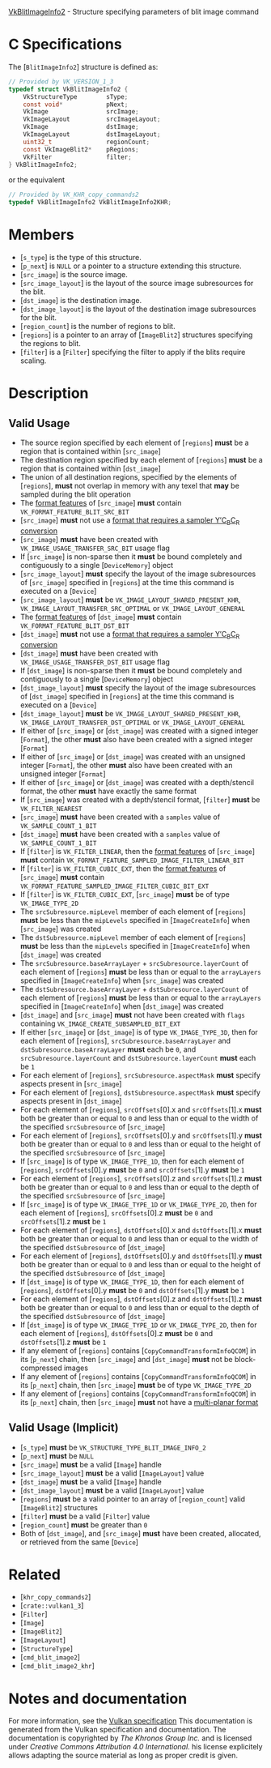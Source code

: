 [VkBlitImageInfo2](https://www.khronos.org/registry/vulkan/specs/1.3-extensions/man/html/VkBlitImageInfo2.html) - Structure specifying parameters of blit image command

# C Specifications
The [`BlitImageInfo2`] structure is defined as:
```c
// Provided by VK_VERSION_1_3
typedef struct VkBlitImageInfo2 {
    VkStructureType        sType;
    const void*            pNext;
    VkImage                srcImage;
    VkImageLayout          srcImageLayout;
    VkImage                dstImage;
    VkImageLayout          dstImageLayout;
    uint32_t               regionCount;
    const VkImageBlit2*    pRegions;
    VkFilter               filter;
} VkBlitImageInfo2;
```
or the equivalent
```c
// Provided by VK_KHR_copy_commands2
typedef VkBlitImageInfo2 VkBlitImageInfo2KHR;
```

# Members
- [`s_type`] is the type of this structure.
- [`p_next`] is `NULL` or a pointer to a structure extending this structure.
- [`src_image`] is the source image.
- [`src_image_layout`] is the layout of the source image subresources for the blit.
- [`dst_image`] is the destination image.
- [`dst_image_layout`] is the layout of the destination image subresources for the blit.
- [`region_count`] is the number of regions to blit.
- [`regions`] is a pointer to an array of [`ImageBlit2`] structures specifying the regions to blit.
- [`filter`] is a [`Filter`] specifying the filter to apply if the blits require scaling.

# Description
## Valid Usage
-    The source region specified by each element of [`regions`] **must**  be a region that is contained within [`src_image`]
-    The destination region specified by each element of [`regions`] **must**  be a region that is contained within [`dst_image`]
-    The union of all destination regions, specified by the elements of [`regions`],  **must**  not overlap in memory with any texel that  **may**  be sampled during the blit operation
-    The [format features](https://www.khronos.org/registry/vulkan/specs/1.2-extensions/html/vkspec.html#resources-image-format-features) of [`src_image`] **must**  contain `VK_FORMAT_FEATURE_BLIT_SRC_BIT`
-  [`src_image`] **must**  not use a [format that requires a sampler Y′C<sub>B</sub>C<sub>R</sub> conversion](https://www.khronos.org/registry/vulkan/specs/1.2-extensions/html/vkspec.html#formats-requiring-sampler-ycbcr-conversion)
-  [`src_image`] **must**  have been created with `VK_IMAGE_USAGE_TRANSFER_SRC_BIT` usage flag
-    If [`src_image`] is non-sparse then it  **must**  be bound completely and contiguously to a single [`DeviceMemory`] object
-  [`src_image_layout`] **must**  specify the layout of the image subresources of [`src_image`] specified in [`regions`] at the time this command is executed on a [`Device`]
-  [`src_image_layout`] **must**  be `VK_IMAGE_LAYOUT_SHARED_PRESENT_KHR`, `VK_IMAGE_LAYOUT_TRANSFER_SRC_OPTIMAL` or `VK_IMAGE_LAYOUT_GENERAL`
-    The [format features](https://www.khronos.org/registry/vulkan/specs/1.2-extensions/html/vkspec.html#resources-image-format-features) of [`dst_image`] **must**  contain `VK_FORMAT_FEATURE_BLIT_DST_BIT`
-  [`dst_image`] **must**  not use a [format that requires a sampler Y′C<sub>B</sub>C<sub>R</sub> conversion](https://www.khronos.org/registry/vulkan/specs/1.2-extensions/html/vkspec.html#formats-requiring-sampler-ycbcr-conversion)
-  [`dst_image`] **must**  have been created with `VK_IMAGE_USAGE_TRANSFER_DST_BIT` usage flag
-    If [`dst_image`] is non-sparse then it  **must**  be bound completely and contiguously to a single [`DeviceMemory`] object
-  [`dst_image_layout`] **must**  specify the layout of the image subresources of [`dst_image`] specified in [`regions`] at the time this command is executed on a [`Device`]
-  [`dst_image_layout`] **must**  be `VK_IMAGE_LAYOUT_SHARED_PRESENT_KHR`, `VK_IMAGE_LAYOUT_TRANSFER_DST_OPTIMAL` or `VK_IMAGE_LAYOUT_GENERAL`
-    If either of [`src_image`] or [`dst_image`] was created with a signed integer [`Format`], the other  **must**  also have been created with a signed integer [`Format`]
-    If either of [`src_image`] or [`dst_image`] was created with an unsigned integer [`Format`], the other  **must**  also have been created with an unsigned integer [`Format`]
-    If either of [`src_image`] or [`dst_image`] was created with a depth/stencil format, the other  **must**  have exactly the same format
-    If [`src_image`] was created with a depth/stencil format, [`filter`] **must**  be `VK_FILTER_NEAREST`
-  [`src_image`] **must**  have been created with a `samples` value of `VK_SAMPLE_COUNT_1_BIT`
-  [`dst_image`] **must**  have been created with a `samples` value of `VK_SAMPLE_COUNT_1_BIT`
-    If [`filter`] is `VK_FILTER_LINEAR`, then the [format features](https://www.khronos.org/registry/vulkan/specs/1.2-extensions/html/vkspec.html#resources-image-format-features) of [`src_image`] **must**  contain `VK_FORMAT_FEATURE_SAMPLED_IMAGE_FILTER_LINEAR_BIT`
-    If [`filter`] is `VK_FILTER_CUBIC_EXT`, then the [format features](https://www.khronos.org/registry/vulkan/specs/1.2-extensions/html/vkspec.html#resources-image-format-features) of [`src_image`] **must**  contain `VK_FORMAT_FEATURE_SAMPLED_IMAGE_FILTER_CUBIC_BIT_EXT`
-    If [`filter`] is `VK_FILTER_CUBIC_EXT`, [`src_image`] **must**  be of type `VK_IMAGE_TYPE_2D`
-    The `srcSubresource.mipLevel` member of each element of [`regions`] **must**  be less than the `mipLevels` specified in [`ImageCreateInfo`] when [`src_image`] was created
-    The `dstSubresource.mipLevel` member of each element of [`regions`] **must**  be less than the `mipLevels` specified in [`ImageCreateInfo`] when [`dst_image`] was created
-    The `srcSubresource.baseArrayLayer` +  `srcSubresource.layerCount` of each element of [`regions`] **must**  be less than or equal to the `arrayLayers` specified in [`ImageCreateInfo`] when [`src_image`] was created
-    The `dstSubresource.baseArrayLayer` +  `dstSubresource.layerCount` of each element of [`regions`] **must**  be less than or equal to the `arrayLayers` specified in [`ImageCreateInfo`] when [`dst_image`] was created
-  [`dst_image`] and [`src_image`] **must**  not have been created with `flags` containing `VK_IMAGE_CREATE_SUBSAMPLED_BIT_EXT`
-    If either [`src_image`] or [`dst_image`] is of type `VK_IMAGE_TYPE_3D`, then for each element of [`regions`], `srcSubresource.baseArrayLayer` and `dstSubresource.baseArrayLayer` **must**  each be `0`, and `srcSubresource.layerCount` and `dstSubresource.layerCount` **must**  each be `1`
-    For each element of [`regions`], `srcSubresource.aspectMask` **must**  specify aspects present in [`src_image`]
-    For each element of [`regions`], `dstSubresource.aspectMask` **must**  specify aspects present in [`dst_image`]
-    For each element of [`regions`], `srcOffsets`[0].x and `srcOffsets`[1].x  **must**  both be greater than or equal to `0` and less than or equal to the width of the specified `srcSubresource` of [`src_image`]
-    For each element of [`regions`], `srcOffsets`[0].y and `srcOffsets`[1].y  **must**  both be greater than or equal to `0` and less than or equal to the height of the specified `srcSubresource` of [`src_image`]
-    If [`src_image`] is of type `VK_IMAGE_TYPE_1D`, then for each element of [`regions`], `srcOffsets`[0].y  **must**  be `0` and `srcOffsets`[1].y  **must**  be `1`
-    For each element of [`regions`], `srcOffsets`[0].z and `srcOffsets`[1].z  **must**  both be greater than or equal to `0` and less than or equal to the depth of the specified `srcSubresource` of [`src_image`]
-    If [`src_image`] is of type `VK_IMAGE_TYPE_1D` or `VK_IMAGE_TYPE_2D`, then for each element of [`regions`], `srcOffsets`[0].z  **must**  be `0` and `srcOffsets`[1].z  **must**  be `1`
-    For each element of [`regions`], `dstOffsets`[0].x and `dstOffsets`[1].x  **must**  both be greater than or equal to `0` and less than or equal to the width of the specified `dstSubresource` of [`dst_image`]
-    For each element of [`regions`], `dstOffsets`[0].y and `dstOffsets`[1].y  **must**  both be greater than or equal to `0` and less than or equal to the height of the specified `dstSubresource` of [`dst_image`]
-    If [`dst_image`] is of type `VK_IMAGE_TYPE_1D`, then for each element of [`regions`], `dstOffsets`[0].y  **must**  be `0` and `dstOffsets`[1].y  **must**  be `1`
-    For each element of [`regions`], `dstOffsets`[0].z and `dstOffsets`[1].z  **must**  both be greater than or equal to `0` and less than or equal to the depth of the specified `dstSubresource` of [`dst_image`]
-    If [`dst_image`] is of type `VK_IMAGE_TYPE_1D` or `VK_IMAGE_TYPE_2D`, then for each element of [`regions`], `dstOffsets`[0].z  **must**  be `0` and `dstOffsets`[1].z  **must**  be `1`
-    If any element of [`regions`] contains [`CopyCommandTransformInfoQCOM`] in its [`p_next`] chain, then [`src_image`] and [`dst_image`] **must**  not be block-compressed images
-    If any element of [`regions`] contains [`CopyCommandTransformInfoQCOM`] in its [`p_next`] chain, then [`src_image`] **must**  be of type `VK_IMAGE_TYPE_2D`
-    If any element of [`regions`] contains [`CopyCommandTransformInfoQCOM`] in its [`p_next`] chain, then [`src_image`] **must**  not have a [multi-planar format](https://www.khronos.org/registry/vulkan/specs/1.3-extensions/html/vkspec.html#formats-requiring-sampler-ycbcr-conversion)

## Valid Usage (Implicit)
-  [`s_type`] **must**  be `VK_STRUCTURE_TYPE_BLIT_IMAGE_INFO_2`
-  [`p_next`] **must**  be `NULL`
-  [`src_image`] **must**  be a valid [`Image`] handle
-  [`src_image_layout`] **must**  be a valid [`ImageLayout`] value
-  [`dst_image`] **must**  be a valid [`Image`] handle
-  [`dst_image_layout`] **must**  be a valid [`ImageLayout`] value
-  [`regions`] **must**  be a valid pointer to an array of [`region_count`] valid [`ImageBlit2`] structures
-  [`filter`] **must**  be a valid [`Filter`] value
-  [`region_count`] **must**  be greater than `0`
-    Both of [`dst_image`], and [`src_image`] **must**  have been created, allocated, or retrieved from the same [`Device`]

# Related
- [`khr_copy_commands2`]
- [`crate::vulkan1_3`]
- [`Filter`]
- [`Image`]
- [`ImageBlit2`]
- [`ImageLayout`]
- [`StructureType`]
- [`cmd_blit_image2`]
- [`cmd_blit_image2_khr`]

# Notes and documentation
For more information, see the [Vulkan specification](https://www.khronos.org/registry/vulkan/specs/1.3-extensions/html/vkspec.html)
This documentation is generated from the Vulkan specification and documentation.
The documentation is copyrighted by *The Khronos Group Inc.* and is licensed under *Creative Commons Attribution 4.0 International*.
his license explicitely allows adapting the source material as long as proper credit is given.
        